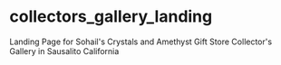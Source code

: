 # collectors_gallery_landing
Landing Page for Sohail's Crystals and Amethyst Gift Store Collector's Gallery in Sausalito California
